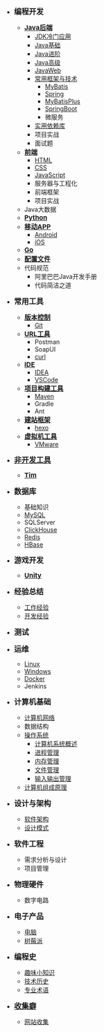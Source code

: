 - <font style="font-weight:bold;font-size:17px;">编程开发</font>
  - [<font style="font-weight:bold;font-size:15px;">Java后端</font>](编程开发/Java后端/)
    * [JDK冷门应用](编程开发/Java后端/JDK冷门应用/)
    * [Java基础](编程开发/Java后端/Java基础/)
    * [Java进阶](编程开发/Java后端/001-Java进阶/)
    * [Java高级](编程开发/Java后端/002-Java高级/)
    * [JavaWeb](编程开发/Java后端/JavaWeb/)
    * [常用框架与技术](编程开发/Java后端/常用框架与技术/)
      * [MyBatis](编程开发/Java后端/常用框架与技术/MyBatis/)
      * [Spring](编程开发/Java后端/常用框架与技术/Spring/)
      * [MyBatisPlus](编程开发/Java后端/常用框架与技术/MyBatisPlus/)
      * [SpringBoot](编程开发/Java后端/常用框架与技术/SpringBoot/)
      * 微服务
    * [实用依赖库](编程开发/Java后端/实用依赖库/)
    * 项目实战
    * 面试题
  - [<font style="font-weight:bold;font-size:15px;">前端</font>](编程开发/前端/)
    - [HTML](编程开发/前端/HTML/)
    - [CSS](编程开发/前端/CSS/)
    - [JavaScript](编程开发/前端/JavaScript/)
    - 服务器与工程化
    - 前端框架
    - 项目实战
  - Java大数据
  - [<font style="font-weight:bold;font-size:15px;">Python</font>](编程开发/Python/)
  - [<font style="font-weight:bold;font-size:15px;">移动APP</font>](编程开发/移动APP/)
    * [Android](编程开发/移动APP/Android/)
    * [iOS](编程开发/移动APP/iOS/)
  - [<font style="font-weight:bold;font-size:15px;">Go</font>](编程开发/Go/)
  - [<font style="font-weight:bold;font-size:15px;">配置文件</font>](编程开发/配置文件/)
  - 代码规范
    - 阿里巴巴Java开发手册
    - 代码简洁之道
- <font style="font-weight:bold;font-size:17px;">常用工具</font>
  - [<font style="font-weight:bold;font-size:15px;">版本控制</font>](常用工具/版本控制/)
    - [Git](常用工具/版本控制/Git)
  - [<font style="font-weight:bold;font-size:15px;">URL工具</font>](常用工具/URL工具/)
    - Postman
    - SoapUI
    - [curl](常用工具/URL工具/curl/)
  - [<font style="font-weight:bold;font-size:15px;">IDE</font>](常用工具/IDE/)
    - [IDEA](常用工具/IDE/IDEA/)
    - [VSCode](常用工具/IDE/VSCode/)
  - [<font style="font-weight:bold;font-size:15px;">项目构建工具</font>](常用工具/项目构建工具/)
    - [Maven](常用工具/项目构建工具/Maven/)
    - Gradle
    - Ant
  - [<font style="font-weight:bold;font-size:15px;">建站框架</font>](常用工具/建站框架/)
    - [hexo](常用工具/建站框架/hexo/)
  - [<font style="font-weight:bold;font-size:15px;">虚拟机工具</font>](常用工具/虚拟机工具/)
    - [VMware](常用工具/虚拟机工具/VMware/)
- [<font style="font-weight:bold;font-size:17px;">非开发工具</font>](非开发工具/)
  - [<font style="font-weight:bold;font-size:15px;">Tim</font>](非开发工具/Tim/)

- <font style="font-weight:bold;font-size:17px;">数据库</font>
  - 基础知识
  - [MySQL](数据库/MySQL/)
  - SQLServer
  - [ClickHouse](数据库/ClickHouse/)
  - [Redis](数据库/Redis/)
  - [HBase](数据库/HBase/)
- <font style="font-weight:bold;font-size:17px;">游戏开发</font>
  - [<font style="font-weight:bold;font-size:15px;">Unity</font>](游戏开发/Unity/)
- <font style="font-weight:bold;font-size:17px;">经验总结</font>
  - [工作经验](经验总结/工作经验/)
  - [开发经验](经验总结/开发经验/)
- <font style="font-weight:bold;font-size:17px;">测试</font>
- <font style="font-weight:bold;font-size:17px;">运维</font>
  - [Linux](运维/Linux/)
  - [Windows](运维/Windows/)
  - [Docker](运维/Docker/)
  - Jenkins
- <font style="font-weight:bold;font-size:17px;">计算机基础</font>
  - [计算机网络](计算机基础/计算机网络/)
  - 数据结构
  - [操作系统](计算机基础/操作系统/)
    - [计算机系统概述](计算机基础/操作系统/计算机系统概述/)
    - [进程管理](计算机基础/操作系统/进程管理/)
    - [内存管理](计算机基础/操作系统/内存管理/)
    - [文件管理](计算机基础/操作系统/文件管理/)
    - [输入输出管理](计算机基础/操作系统/输入输出管理/)
  - [计算机组成原理](计算机基础/计算机组成原理/)
- <font style="font-weight:bold;font-size:17px;">设计与架构</font>
  - [软件架构](设计与架构/软件架构/)
  - [设计模式](设计与架构/设计模式/)
- <font style="font-weight:bold;font-size:17px;">软件工程</font>
  - 需求分析与设计
  - 项目管理
- <font style="font-weight:bold;font-size:17px;">物理硬件</font>
  - 数字电路
- <font style="font-weight:bold;font-size:17px;">电子产品</font>
  - [电脑](电子产品/电脑/)
  - [树莓派](电子产品/树莓派/)
- <font style="font-weight:bold;font-size:17px;">编程史</font>
  - [趣味小知识](/编程史/趣味小知识/)
  - [技术历史](/编程史/技术历史/)
  - [专业术语](/编程史/专业术语/)
- [<font style="font-weight:bold;font-size:17px;">收集癖</font>](收集癖/)
  - [网站收集](收集癖/网站收集)

